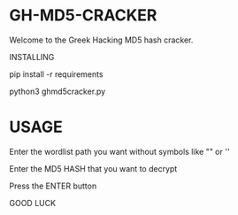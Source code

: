 # GH-MD5-CRACKER
<p>Welcome to the Greek Hacking MD5 hash cracker.</p


# INSTALLING

<p>pip install -r requirements</p>
<p>python3 ghmd5cracker.py</p>
  
# USAGE
  
<p>Enter the wordlist path you want without symbols like "" or ''</p>
<p>Enter the MD5 HASH that you want to decrypt</p>
<p>Press the ENTER button</p>
<p>GOOD LUCK</p
